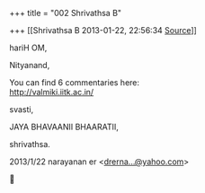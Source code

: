 +++
title = "002 Shrivathsa B"

+++
[[Shrivathsa B	2013-01-22, 22:56:34 [Source](https://groups.google.com/g/bvparishat/c/cltD6TAMDQE)]]



hariH OM,  

Nityanand,  
  

 You can find 6 commentaries here:  
<http://valmiki.iitk.ac.in/>  
  

svasti,  

 JAYA BHAVAANII BHAARATII,  

 shrivathsa.  

  
  

2013/1/22 narayanan er \<[drerna...@yahoo.com]()\>



